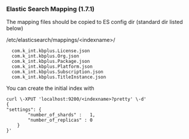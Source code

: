 ### Elastic Search Mapping (1.7.1)

The mapping files should be copied to ES config dir (standard dir listed below)

/etc/elasticsearch/mappings/\<indexname\>/

      com.k_int.kbplus.License.json
      com.k_int.kbplus.Org.json
      com.k_int.kbplus.Package.json
      com.k_int.kbplus.Platform.json
      com.k_int.kbplus.Subscription.json
      com.k_int.kbplus.TitleInstance.json

You can create the initial index with

    curl \-XPUT 'localhost:9200/<indexname>?pretty' \-d'
    {
    "settings": {
            "number_of_shards" :   1,
            "number_of_replicas" : 0
        }
    }'